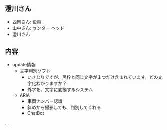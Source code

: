 澄川さん
---

- 西岡さん: 役員
- 山中さん: センター ヘッド
- 澄川さん

## 内容
- update情報
  - 文字判別ソフト
    - いきなりですが、黒枠と同じ文字が１つだけ含まれています。どの文字化わかりますか？
    - 外字を、文字に変換するシステム
  - ARiA
    - 車両ナンバー認識
    - 斜めから撮影しても、判別してくれる
    - ChatBot










...



